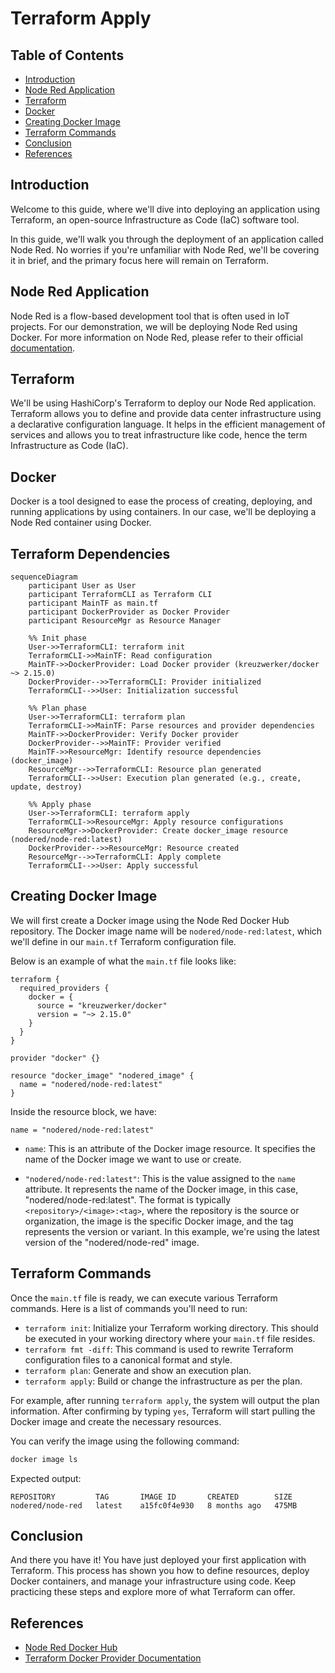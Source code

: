 # Terraform Apply

## Table of Contents

- [Introduction](#introduction)
- [Node Red Application](#node-red-application)
- [Terraform](#terraform)
- [Docker](#docker)
- [Creating Docker Image](#creating-docker-image)
- [Terraform Commands](#terraform-commands)
- [Conclusion](#conclusion)
- [References](#references)

## Introduction

Welcome to this guide, where we'll dive into deploying an application using Terraform, an open-source Infrastructure as Code (IaC) software tool. 

In this guide, we'll walk you through the deployment of an application called Node Red. No worries if you're unfamiliar with Node Red, we'll be covering it in brief, and the primary focus here will remain on Terraform.

## Node Red Application

Node Red is a flow-based development tool that is often used in IoT projects. For our demonstration, we will be deploying Node Red using Docker. For more information on Node Red, please refer to their official [documentation](https://nodered.org/docs/).

## Terraform

We'll be using HashiCorp's Terraform to deploy our Node Red application. Terraform allows you to define and provide data center infrastructure using a declarative configuration language. It helps in the efficient management of services and allows you to treat infrastructure like code, hence the term Infrastructure as Code (IaC).

## Docker

Docker is a tool designed to ease the process of creating, deploying, and running applications by using containers. In our case, we'll be deploying a Node Red container using Docker.

## Terraform Dependencies

```mermaid
sequenceDiagram
    participant User as User
    participant TerraformCLI as Terraform CLI
    participant MainTF as main.tf
    participant DockerProvider as Docker Provider
    participant ResourceMgr as Resource Manager

    %% Init phase
    User->>TerraformCLI: terraform init
    TerraformCLI->>MainTF: Read configuration
    MainTF->>DockerProvider: Load Docker provider (kreuzwerker/docker ~> 2.15.0)
    DockerProvider-->>TerraformCLI: Provider initialized
    TerraformCLI-->>User: Initialization successful

    %% Plan phase
    User->>TerraformCLI: terraform plan
    TerraformCLI->>MainTF: Parse resources and provider dependencies
    MainTF->>DockerProvider: Verify Docker provider
    DockerProvider-->>MainTF: Provider verified
    MainTF->>ResourceMgr: Identify resource dependencies (docker_image)
    ResourceMgr-->>TerraformCLI: Resource plan generated
    TerraformCLI-->>User: Execution plan generated (e.g., create, update, destroy)

    %% Apply phase
    User->>TerraformCLI: terraform apply
    TerraformCLI->>ResourceMgr: Apply resource configurations
    ResourceMgr->>DockerProvider: Create docker_image resource (nodered/node-red:latest)
    DockerProvider-->>ResourceMgr: Resource created
    ResourceMgr-->>TerraformCLI: Apply complete
    TerraformCLI-->>User: Apply successful
```

## Creating Docker Image

We will first create a Docker image using the Node Red Docker Hub repository. The Docker image name will be `nodered/node-red:latest`, which we'll define in our `main.tf` Terraform configuration file. 

Below is an example of what the `main.tf` file looks like:

```hcl
terraform {
  required_providers {
    docker = {
      source = "kreuzwerker/docker"
      version = "~> 2.15.0"
    }
  }
}

provider "docker" {}

resource "docker_image" "nodered_image" {
  name = "nodered/node-red:latest"
}
```

Inside the resource block, we have:

```hcl
name = "nodered/node-red:latest"
```

- `name`: This is an attribute of the Docker image resource. It specifies the name of the Docker image we want to use or create.

- `"nodered/node-red:latest"`: This is the value assigned to the `name` attribute. It represents the name of the Docker image, in this case, "nodered/node-red:latest". The format is typically `<repository>/<image>:<tag>`, where the repository is the source or organization, the image is the specific Docker image, and the tag represents the version or variant. In this example, we're using the latest version of the "nodered/node-red" image.

## Terraform Commands

Once the `main.tf` file is ready, we can execute various Terraform commands. Here is a list of commands you'll need to run:

- `terraform init`: Initialize your Terraform working directory. This should be executed in your working directory where your `main.tf` file resides.
- `terraform fmt -diff`: This command is used to rewrite Terraform configuration files to a canonical format and style.
- `terraform plan`: Generate and show an execution plan.
- `terraform apply`: Build or change the infrastructure as per the plan.

For example, after running `terraform apply`, the system will output the plan information. After confirming by typing `yes`, Terraform will start pulling the Docker image and create the necessary resources.

You can verify the image using the following command:

```bash
docker image ls
```

Expected output:

```plaintext
REPOSITORY         TAG       IMAGE ID       CREATED        SIZE
nodered/node-red   latest    a15fc0f4e930   8 months ago   475MB
```

## Conclusion

And there you have it! You have just deployed your first application with Terraform. This process has shown you how to define resources, deploy Docker containers, and manage your infrastructure using code. Keep practicing these steps and explore more of what Terraform can offer.

## References

- [Node Red Docker Hub](https://hub.docker.com/r/nodered/node-red/)
- [Terraform Docker Provider Documentation](https://registry.terraform.io/providers/kreuzwerker/docker/latest/docs/resources/image)
